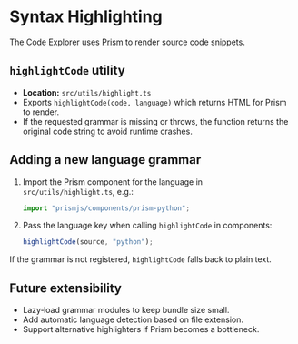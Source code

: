 # Syntax Highlighting

The Code Explorer uses [Prism](https://prismjs.com/) to render source code snippets.

## `highlightCode` utility
- **Location:** `src/utils/highlight.ts`
- Exports `highlightCode(code, language)` which returns HTML for Prism to render.
- If the requested grammar is missing or throws, the function returns the original code string to avoid runtime crashes.

## Adding a new language grammar
1. Import the Prism component for the language in `src/utils/highlight.ts`, e.g.:
   ```ts
   import "prismjs/components/prism-python";
   ```
2. Pass the language key when calling `highlightCode` in components:
   ```ts
   highlightCode(source, "python");
   ```

If the grammar is not registered, `highlightCode` falls back to plain text.

## Future extensibility
- Lazy‑load grammar modules to keep bundle size small.
- Add automatic language detection based on file extension.
- Support alternative highlighters if Prism becomes a bottleneck.
